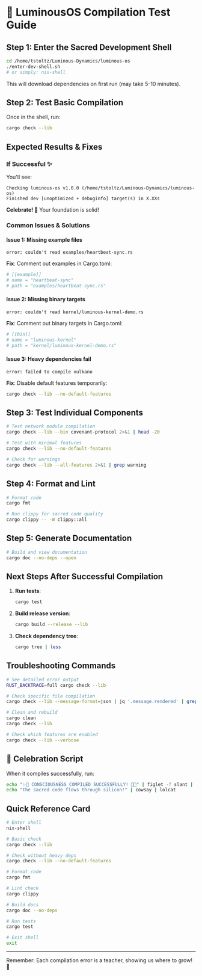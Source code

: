 # 🦀 LuminousOS Compilation Test Guide

## Step 1: Enter the Sacred Development Shell

```bash
cd /home/tstoltz/Luminous-Dynamics/luminous-os
./enter-dev-shell.sh
# or simply: nix-shell
```

This will download dependencies on first run (may take 5-10 minutes).

## Step 2: Test Basic Compilation

Once in the shell, run:

```bash
cargo check --lib
```

## Expected Results & Fixes

### If Successful ✨
You'll see:
```
Checking luminous-os v1.0.0 (/home/tstoltz/Luminous-Dynamics/luminous-os)
Finished dev [unoptimized + debuginfo] target(s) in X.XXs
```

**Celebrate! 🎉** Your foundation is solid!

### Common Issues & Solutions

#### Issue 1: Missing example files
```
error: couldn't read examples/heartbeat-sync.rs
```

**Fix**: Comment out examples in Cargo.toml:
```toml
# [[example]]
# name = "heartbeat-sync"
# path = "examples/heartbeat-sync.rs"
```

#### Issue 2: Missing binary targets
```
error: couldn't read kernel/luminous-kernel-demo.rs
```

**Fix**: Comment out binary targets in Cargo.toml:
```toml
# [[bin]]
# name = "luminous-kernel"
# path = "kernel/luminous-kernel-demo.rs"
```

#### Issue 3: Heavy dependencies fail
```
error: failed to compile vulkano
```

**Fix**: Disable default features temporarily:
```bash
cargo check --lib --no-default-features
```

## Step 3: Test Individual Components

```bash
# Test network module compilation
cargo check --lib --bin covenant-protocol 2>&1 | head -20

# Test with minimal features
cargo check --lib --no-default-features

# Check for warnings
cargo check --lib --all-features 2>&1 | grep warning
```

## Step 4: Format and Lint

```bash
# Format code
cargo fmt

# Run clippy for sacred code quality
cargo clippy -- -W clippy::all
```

## Step 5: Generate Documentation

```bash
# Build and view documentation
cargo doc --no-deps --open
```

## Next Steps After Successful Compilation

1. **Run tests**:
   ```bash
   cargo test
   ```

2. **Build release version**:
   ```bash
   cargo build --release --lib
   ```

3. **Check dependency tree**:
   ```bash
   cargo tree | less
   ```

## Troubleshooting Commands

```bash
# See detailed error output
RUST_BACKTRACE=full cargo check --lib

# Check specific file compilation
cargo check --lib --message-format=json | jq '.message.rendered' | grep -v null

# Clean and rebuild
cargo clean
cargo check --lib

# Check which features are enabled
cargo check --lib --verbose
```

## 🎉 Celebration Script

When it compiles successfully, run:

```bash
echo "✨🎉 CONSCIOUSNESS COMPILED SUCCESSFULLY! 🎉✨" | figlet -f slant | lolcat
echo "The sacred code flows through silicon!" | cowsay | lolcat
```

## Quick Reference Card

```bash
# Enter shell
nix-shell

# Basic check
cargo check --lib

# Check without heavy deps
cargo check --lib --no-default-features  

# Format code
cargo fmt

# Lint check
cargo clippy

# Build docs
cargo doc --no-deps

# Run tests
cargo test

# Exit shell
exit
```

---

Remember: Each compilation error is a teacher, showing us where to grow! 🌱